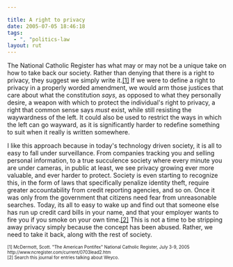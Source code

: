 ```yaml
---

title: A right to privacy
date: 2005-07-05 18:46:18
tags:
  - ", "politics-law
layout: rut
---
```


<p>The National Catholic Register has what may or may not be a unique take on how to take back our society.  Rather than denying that there is a right to privacy, they suggest we simply write it.<a href="http://www.ncregister.com/current/0703lead2.htm">[1]</a> If we were to define a right to privacy in a properly worded amendment, we would arm those justices that care about what the constitution <em>says</em>, as opposed to what they personally desire, a weapon with which to protect the individual's right to privacy, a right that common sense says <em>must</em> exist, while still resisting the waywardness of the left.  It could also be used to restrict the ways in which the left can go wayward, as it is significantly harder to redefine something to suit when it really is written somewhere.</p>  <p>I like this approach because in today's technology driven society, it is all to easy to fall under surveillance.  From companies tracking you and selling personal information, to a true succulence society where every minute you are under cameras, in public at least, we see privacy growing ever more valuable, and ever harder to protect.  Society is even starting to recognize this, in the form of laws that specifically penalize identity theft, require greater accountability from credit reporting agencies, and so on. Once it was only from the government that citizens need fear from unreasonable searches.  Today, its all to easy to wake up and find out that someone else has run up credit card bills in your name, and that your employer wants to fire you if you smoke on your own time.<a href="./index.php?s=Weyco">[2]</a> This is not a time to be stripping away privacy simply because the concept has been abused. Rather, we need to take it back, along with the rest of society.</p>  <font size="-2"> [1] McDermott, Scott.  "The American Pontifex" National Catholic Register, July 3-9, 2005 http://www.ncregister.com/current/0703lead2.htm <br  /> [2] Search this journal for entries talking about Weyco.  </font>

